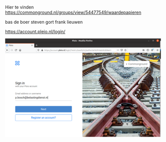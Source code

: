 Hier te vinden https://commonground.nl/groups/view/54477549/waardepapieren

bas de boer
steven gort
frank lieuwen

https://account.pleio.nl/login/

![commonground](https://github.com/ezahr/commonground/blob/master/pictures/Screenshot%20from%202020-03-06%2011-13-31.png)
